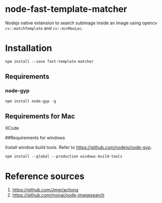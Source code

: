 # node-fast-template-matcher

Nodejs native extension to search subimage inside an image using opencv `cv::matchTemplate` and `cv::minMaxLoc`.

# Installation

```
npm install --save fast-template-matcher
```

## Requirements

### node-gyp

```
npm install node-gyp -g
```

## Requirements for Mac

XCode

##Requirements for windows

Install window build tools. Refer to https://github.com/nodejs/node-gyp.

```
npm install --global --production windows-build-tools
```


# Reference sources

1. https://github.com/Jmgr/actiona
2. https://github.com/monai/node-imagesearch
